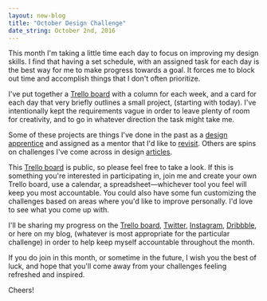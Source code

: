 ```yaml
---
layout: new-blog
title: "October Design Challenge"
date_string: October 2nd, 2016
---
```


This month I'm taking a little time each day to focus on improving my design skills. I find that having a set schedule, with an assigned task for each day is the best way for me to make progress towards a goal. It forces me to block out time and accomplish things that I don't often prioritize.

I've put together a <a href="https://trello.com/b/enFpLVAz/october-design-challenge" target="_blank">Trello board</a> with a column for each week, and a card for each day that very briefly outlines a small project, (starting with today). I've intentionally kept the requirements vague in order to leave plenty of room for creativity, and to go in whatever direction the task might take me.

Some of these projects are things I've done in the past as a <a href="http://stephaniebriones.com/apprenticeship" target="_blank">design apprentice</a> and assigned as a mentor that I'd like to <a href="http://blog.stephaniebriones.com/testing/skills/index.html" target="_blank">revisit</a>. Others are spins on challenges I've come across in design <a href="https://creativemarket.com/blog/how-to-become-a-better-designer-in-30-days-the-challenge" target="_blank">articles</a>.

This <a href="https://trello.com/b/enFpLVAz/october-design-challenge" target="_blank">Trello board</a> is public, so please feel free to take a look. If this is something you're interested in participating in, join me and create your own Trello board, use a calendar, a spreadsheet—whichever tool you feel will keep you most accountable. You could also have some fun customizing the challenges based on areas where you'd like to improve personally. I'd love to see what you come up with.

I'll be sharing my progress on the <a href="https://trello.com/b/enFpLVAz/october-design-challenge" target="_blank">Trello board</a>, <a href="https://twitter.com/smbriones" target="_blank">Twitter</a>, <a href="https://www.instagram.com/smbriones/" target="_blank">Instagram</a>, <a href="https://dribbble.com/smbriones" target="_blank">Dribbble</a>, or here on my blog, (whatever is most appropriate for the particular challenge) in order to help keep myself accountable throughout the month.

If you do join in this month, or sometime in the future, I wish you the best of luck, and hope that you'll come away from your challenges feeling refreshed and inspired.

Cheers!
